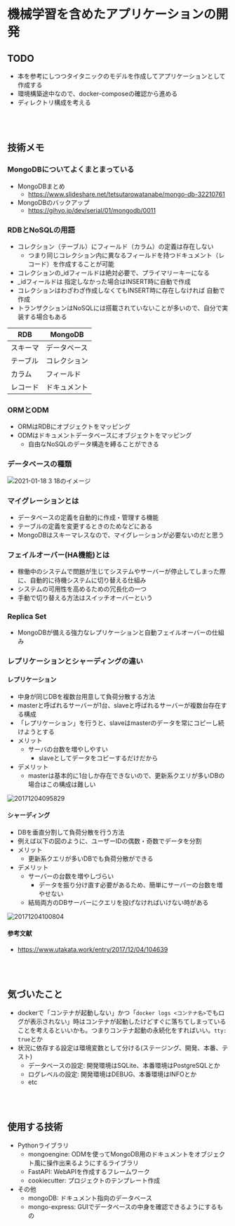 # 機械学習を含めたアプリケーションの開発

## TODO
- 本を参考にしつつタイタニックのモデルを作成してアプリケーションとして作成する
- 環境構築途中なので、docker-composeの確認から進める
- ディレクトリ構成を考える

<br></br>

## 技術メモ
### MongoDBについてよくまとまっている
- MongoDBまとめ
  - https://www.slideshare.net/tetsutarowatanabe/mongo-db-32210761
- MongoDBのバックアップ
  - https://gihyo.jp/dev/serial/01/mongodb/0011

### RDBとNoSQLの用語
- コレクション（テーブル）にフィールド（カラム）の定義は存在しない
  - つまり同じコレクション内に異なるフィールドを持つドキュメント（レコード）を作成することが可能
- コレクションの_idフィールドは絶対必要で、プライマリーキーになる
- _idフィールドは 指定しなかった場合はINSERT時に自動で作成
- コレクションはわざわざ作成しなくてもINSERT時に存在しなければ 自動で作成
- トランザクションはNoSQLには搭載されていないことが多いので、自分で実装する場合もある

| RDB      | MongoDB      | 
| -------- | ------------ | 
| スキーマ | データベース | 
| テーブル | コレクション | 
| カラム   | フィールド   | 
| レコード | ドキュメント | 

### ORMとODM
- ORMはRDBにオブジェクトをマッピング
- ODMはドキュメントデータベースにオブジェクトをマッピング
  - 自由なNoSQLのデータ構造を縛ることができる

### データベースの種類

![2021-01-18 3 18のイメージ](https://user-images.githubusercontent.com/53253817/104852071-f1d2d200-593b-11eb-8915-ec916e919f42.jpeg)

### マイグレーションとは
- データベースの定義を自動的に作成・管理する機能
- テーブルの定義を変更するときのためなどにある
- MongoDBはスキーマレスなので、マイグレーションが必要ないのだと思う

### フェイルオーバー(HA機能)とは
- 稼働中のシステムで問題が生じてシステムやサーバーが停止してしまった際に、自動的に待機システムに切り替える仕組み
- システムの可用性を高めるための冗長化の一つ
- 手動で切り替える方法はスイッチオーバーという

### Replica Set
- MongoDBが備える強力なレプリケーションと自動フェイルオーバーの仕組み

### レプリケーションとシャーディングの違い
#### レプリケーション
- 中身が同じDBを複数台用意して負荷分散する方法
- masterと呼ばれるサーバーが1台、slaveと呼ばれるサーバーが複数台存在する構成
- 「レプリケーション」を行うと、slaveはmasterのデータを常にコピーし続けようとする
- メリット
  - サーバの台数を増やしやすい
    - slaveとしてデータをコピーするだけだから
- デメリット
  - masterは基本的に1台しか存在できないので、更新系クエリが多いDBの場合はこの構成は難しい

![20171204095829](https://user-images.githubusercontent.com/53253817/104852267-50e51680-593d-11eb-90c6-bd994f6389f1.png)

#### シャーディング
- DBを垂直分割して負荷分散を行う方法
- 例えば以下の図のように、ユーザーIDの偶数・奇数でデータを分割
- メリット
  - 更新系クエリが多いDBでも負荷分散ができる
- デメリット
  - サーバーの台数を増やしづらい
    - データを振り分け直す必要があるため、簡単にサーバーの台数を増やせない
  - 結局両方のDBサーバーにクエリを投げなければいけない時がある

![20171204100804](https://user-images.githubusercontent.com/53253817/104852268-53477080-593d-11eb-9759-a0f7b992794d.png)

#### 参考文献
- https://www.utakata.work/entry/2017/12/04/104639

<br></br>

## 気づいたこと
- dockerで「コンテナが起動しない」かつ「`docker logs <コンテナ名>`でもログが表示されない」時はコンテナが起動したけどすぐに落ちてしまっていることを考えるといいかも。つまりコンテナ起動の永続化をすればいい。`tty: true`とか
- 状況に依存する設定は環境変数として分ける(ステージング、開発、本番、テスト)
  - データベースの設定: 開発環境はSQLite、本番環境はPostgreSQLとか
  - ログレベルの設定: 開発環境はDEBUG、本番環境はINFOとか
  - etc
  

<br></br>

## 使用する技術
- Pythonライブラリ
  - mongoengine: ODMを使ってMongoDB用のドキュメントをオブジェクト風に操作出来るようにするライブラリ
  - FastAPI: WebAPIを作成するフレームワーク
  - cookiecutter: プロジェクトのテンプレート作成
- その他
  - mongoDB: ドキュメント指向のデータベース
  - mongo-express: GUIでデータベースの中身を確認できるようにするもの
